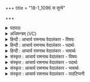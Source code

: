 +++
title = "18-1_1096 स सुन्वे"

+++
<details><summary>पदपाठः</summary>

सः꣢। सु꣣न्वे। यः꣡। व꣡सू꣢꣯नाम्। यः। रा꣡या꣢म्। आ꣣नेता꣢। आ꣣। नेता꣢। यः। इ꣡डा꣢꣯नाम्। सो꣡मः꣢꣯। यः। सु꣣क्षितीना꣢म्। सु꣣। क्षितीना꣢म्। १०९६।
</details>

<details><summary>अधिमन्त्रम् (VC)</summary>

- पवमानः सोमः
- ऋणंचयो राजर्षिः
- यवमध्या गायत्री
- षड्जः
</details>

<details><summary>हिन्दी : आचार्य रामनाथ वेदालंकार - विषयः</summary>

प्रथम ऋचा पूर्वार्चिक में क्रमाङ्क ५८२ पर परमात्मा के विषय में व्याख्यात हो चुकी है। यहाँ भी वही विषय वर्णित है।
</details>

<details><summary>हिन्दी : आचार्य रामनाथ वेदालंकार - पदार्थः</summary>

पदार्थान्वय -  (सः सोमः) वह सर्वान्तर्यामी परमेश्वर (सुन्वे) सब जगत् को उत्पन्न करता है, (यः) जो (रायाम्) विद्या,आरोग्य,सत्य,अहिंसा,न्याय,वैराग्य आदि धनों का, (यः) जो (इडानाम्) गायों और भूमियों का, (यः) और जो (सुक्षितीनाम्) जिनमें उत्कृष्ट मनुष्य निवास करते हैं,उन राष्ट्रों का (आनेता) लानेवाला है ॥१॥
</details>

<details><summary>हिन्दी : आचार्य रामनाथ वेदालंकार - भावार्थः</summary>

भावार्थ -  परमात्मा के अतिरिक्त दूसरा कौन चाँदी,सोना,भूमि,अन्तरिक्ष,नदी,समुद्र,अग्नि,वायु,जल,विद्युत्,सूर्य,वृक्ष,वनस्पति,मनुष्य,गाय,घोड़े आदि जड़-चेतन पदार्थों का,वेदविद्या,सत्य,अहिंसा आदि गुणों का और धार्मिक जनों का उत्पन्न करनेवाला हो सकता है?इस कारण उसकी हमें कृतज्ञतापूर्वक प्रशंसा,वन्दना और पूजा करनी चाहिए ॥१॥
</details>

<details><summary>संस्कृत : आचार्य रामनाथ वेदालंकार - विषयः</summary>

तत्र प्रथमा ऋक् पूर्वार्चिके ५८२ क्रमाङ्के परमात्मविषये व्याख्याता। अत्रापि स एव विषयो वर्ण्यते।
</details>

<details><summary>संस्कृत : आचार्य रामनाथ वेदालंकार - पदार्थः</summary>

पदार्थान्वय -  (सः सोमः) असौ सर्वान्तर्यामी परमेश्वरः (सुन्वे) सुनुते उत्पादयति सर्वं जगत्।[षुञ् अभिषवे,स्वादिः,‘सुनुते’ इति प्राप्ते ‘लोपस्त आत्मनेपदेषु’ अ० ७।१।४१ इति तलोपे यणि रूपम्।]कीदृशः असौ? (यः वसूनाम्) हिरण्यादिधनानाम्, (यः रायाम्)विद्यारोग्यसत्याहिंसान्यायवैराग्यादि-धनानाम्, (यः इडानाम्) धेनूनां भूमीनां च, (यः सुक्षितीनाम्)। शोभनाः क्षितयो मनुष्या येषु तेषां राष्ट्राणां च।[‘नञ्सुभ्याम्’ अ० ६।२।१७२ इत्यनेन बहुव्रीहौ सोः परमुत्तरपदमन्तोदात्तम्।] (आनेता) प्रापयिता भवति ॥१॥
</details>

<details><summary>संस्कृत : आचार्य रामनाथ वेदालंकार - भावार्थः</summary>

भावार्थ -  परमात्मानमतिरिच्य कोऽन्यो रजतहिरण्य-भूम्यन्तरिक्षसरित्समुद्राग्निवायुजलविद्युत्सूर्य-वृक्षवनस्पतिमनुष्यधेनुतुरगादिजडचेतनपदार्थानां वेदविद्यासत्याहिंसादिगुणानां धार्मिकजनानां चोत्पादयिता भवेदिति सोऽस्माभिः कृतज्ञतया प्रशंसनीयो वन्दनीयः पूजनीयश्च ॥१॥
</details>

<details><summary>संस्कृत : आचार्य रामनाथ वेदालंकार - पादटिप्पनी</summary>

टिप्पनी -   १. ऋ० ९।१०८।१३,साम० ५८२।
</details>